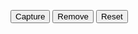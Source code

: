 <script>
            let currentPoint = { 
                latitude:0, 
                longitude:0 
            };

            let points = [];

            function capture(){
                var point = {
                    latitude: 0,
                    longitude:0
                };

                point.latitude = currentPoint.latitude;
                point.longitude = currentPoint.longitude;

                points.push(point);

                drawPoints();
            }

            function reset(){
                points = [];
                drawPoints();
            }

            function remove(){
                points.pop();
                drawPoints();
            }

            function drawPoints(){
                document.getElementById('points').innerHTML = "";
                points.forEach(element => {
                    document.getElementById('points').innerHTML += "latitude = " + element.latitude + " longitude = " + element.longitude + "<br>"
                });
            }

            function getPosition(){
                navigator.geolocation.watchPosition(
                    function(position){
                        currentPoint.latitude = position.coords.latitude;
                        currentPoint.longitude = position.coords.longitude;
                        document.getElementById('position').innerHTML = "latitude = " + currentPoint.latitude + " longitude = " + currentPoint.longitude;
                    }, 
                    function(){ 
                        document.getElementById('position').innerHTML = "Erreur de geolocalisation :("; 
                    }, 
                    {
                        timeout:3000, 
                        enableHighAccuracy:true, 
                        maximumAge:1000
                    }
                );
            }

            if("geolocation" in navigator){  
                getPosition();
            }
            else{
                document.getElementById('position').innerHTML = "la géolocalisation n'est pas disponible :(";
            }
        </script>
<button onclick="capture()">Capture</button>
<button onclick="remove()">Remove</button>
<button onclick="reset()">Reset</button>
<span id="position"></span><br>
<span id="points"></span>
